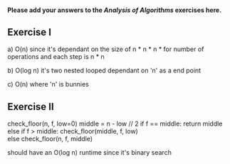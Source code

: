 #### Please add your answers to the ***Analysis of  Algorithms*** exercises here.

## Exercise I

a)
O(n) since it's dependant on the size of n * n * n * for number of operations and each step is n * n

b)
O(log n) it's two nested looped dependant on 'n' as a end point

c)
O(n) where 'n' is bunnies
## Exercise II

<!-- this will change the length of n in binary search fashion adjusting to middle as needed -->
check_floor(n, f, low=0)
    middle = n - low // 2
    if f == middle:
        return middle
    else if f > middle:
        check_floor(middle, f, low)    
    else 
        check_floor(n, f, middle)

should have an O(log n) runtime since it's binary search